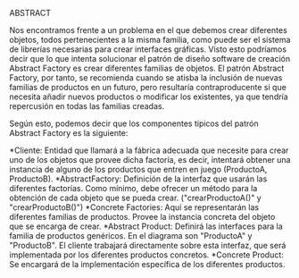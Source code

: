 ABSTRACT

Nos encontramos frente a un problema en el que debemos crear diferentes objetos, todos pertenecientes a la misma familia, como puede ser el sistema de librerías necesarias para crear interfaces gráficas. Visto esto podríamos decir que lo que intenta solucionar el patrón de diseño software de creación Abstract Factory es crear diferentes familias de objetos.	El patrón Abstract Factory, por tanto, se recomienda cuando se atisba la inclusión de nuevas familias de productos en un futuro, pero resultaría contraproducente si que necesita añadir nuevos productos o modificar los existentes, ya que tendría repercusión en todas las familias creadas.

Según esto, podemos decir que los componentes típicos del patrón Abstract Factory es la siguiente:

*Cliente: Entidad que llamará a la fábrica adecuada que necesite para crear uno de los objetos que provee dicha factoría, es decir, intentará obtener una instancia de alguno de los productos que entren en juego (ProductoA, ProductoB).
*AbstractFactory: Definición de la interfaz que usarán las diferentes factorías. Como mínimo, debe ofrecer un método para la obtención de cada objeto que se pueda crear. ("crearProductoA()" y "crearProductoB()")
*Concrete Factories: Aquí se representarán las diferentes familias de productos. Provee la instancia concreta del objeto que se encarga de crear.
*Abstract Product: Definirá las interfaces para la familia de productos genéricos. En el diagrama son "ProductoA" y "ProductoB". El cliente trabajará directamente sobre esta interfaz, que será implementada por los diferentes productos concretos.
*Concrete Product: Se encargará de la implementación específica de los diferentes productos.
